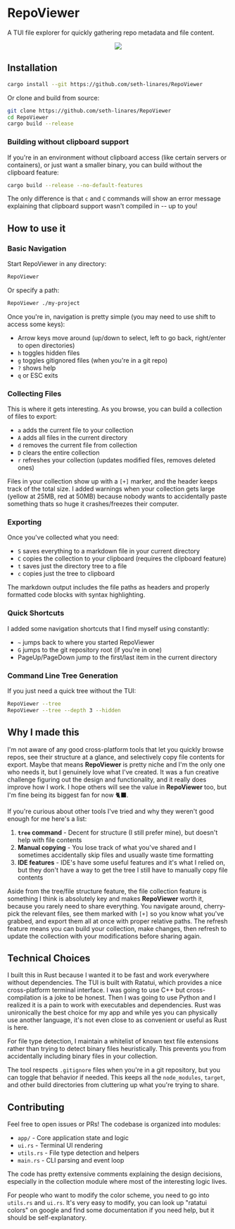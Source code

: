 # RepoViewer

A TUI file explorer for quickly gathering repo metadata and file content.

<p align="center">
    <img src="media/RepoViewer.gif" />
</p>

## Installation

```bash
cargo install --git https://github.com/seth-linares/RepoViewer
```

Or clone and build from source:

```bash
git clone https://github.com/seth-linares/RepoViewer
cd RepoViewer
cargo build --release
```

### Building without clipboard support

If you're in an environment without clipboard access (like certain servers or containers), or just want a smaller binary, you can build without the clipboard feature:

```bash
cargo build --release --no-default-features
```

The only difference is that `c` and `C` commands will show an error message explaining that clipboard support wasn't compiled in -- up to you!



## How to use it

### Basic Navigation

Start RepoViewer in any directory:

```bash
RepoViewer
```

Or specify a path:

```bash
RepoViewer ./my-project
```

Once you're in, navigation is pretty simple (you may need to use shift to access some keys):

- Arrow keys move around (up/down to select, left to go back, right/enter to open directories)
- `h` toggles hidden files
- `g` toggles gitignored files (when you're in a git repo)
- `?` shows help
- `q` or ESC exits



### Collecting Files

This is where it gets interesting. As you browse, you can build a collection of files to export:

- `a` adds the current file to your collection
- `A` adds all files in the current directory 
- `d` removes the current file from collection
- `D` clears the entire collection
- `r` refreshes your collection (updates modified files, removes deleted ones)

Files in your collection show up with a `[+]` marker, and the header keeps track of the total size. I added warnings when your collection gets large (yellow at 25MB, red at 50MB) because nobody wants to accidentally paste something thats so huge it crashes/freezes their computer.

### Exporting

Once you've collected what you need:

- `S` saves everything to a markdown file in your current directory
- `C` copies the collection to your clipboard (requires the clipboard feature)
- `t` saves just the directory tree to a file
- `c` copies just the tree to clipboard

The markdown output includes the file paths as headers and properly formatted code blocks with syntax highlighting.

### Quick Shortcuts

I added some navigation shortcuts that I find myself using constantly:

- `~` jumps back to where you started RepoViewer
- `G` jumps to the git repository root (if you're in one)
- PageUp/PageDown jump to the first/last item in the current directory

### Command Line Tree Generation

If you just need a quick tree without the TUI:

```bash
RepoViewer --tree
RepoViewer --tree --depth 3 --hidden
```

## Why I made this

I'm not aware of any good cross-platform tools that let you quickly browse repos, see their structure at a glance, and selectively copy file contents for export. Maybe that means **RepoViewer** is pretty niche and I'm the only one who needs it, but I genuinely love what I've created. It was a fun creative challenge figuring out the design and functionality, and it really does improve how I work. I hope others will see the value in **RepoViewer** too, but I'm fine being its biggest fan for now 🐈‍⬛.


If you're curious about other tools I've tried and why they weren't good enough for me here's a list:

1. **`tree` command** - Decent for structure (I still prefer mine), but doesn't help with file contents
2. **Manual copying** - You lose track of what you've shared and I sometimes accidentally skip files and usually waste time formatting
3. **IDE features** - IDE's have some useful features and it's what I relied on, but they don't have a way to get the tree I still have to manually copy file contents


Aside from the tree/file structure feature, the file collection feature is something I think is absolutely key and makes **RepoViewer** worth it, because you rarely need to share everything. You navigate around, cherry-pick the relevant files, see them marked with `[+]` so you know what you've grabbed, and export them all at once with proper relative paths. The refresh feature means you can build your collection, make changes, then refresh to update the collection with your modifications before sharing again.

## Technical Choices

I built this in Rust because I wanted it to be fast and work everywhere without dependencies. The TUI is built with Ratatui, which provides a nice cross-platform terminal interface. I was going to use C++ but cross-compilation is a joke to be honest. Then I was going to use Python and I realized it is a pain to work with executables and dependencies. Rust was unironically the best choice for my app and while yes you can physically use another language, it's not even close to as convenient or useful as Rust is here.

For file type detection, I maintain a whitelist of known text file extensions rather than trying to detect binary files heuristically. This prevents you from accidentally including binary files in your collection.

The tool respects `.gitignore` files when you're in a git repository, but you can toggle that behavior if needed. This keeps all the `node_modules`, `target`, and other build directories from cluttering up what you're trying to share.



## Contributing

Feel free to open issues or PRs! The codebase is organized into modules:
- `app/` - Core application state and logic
- `ui.rs` - Terminal UI rendering  
- `utils.rs` - File type detection and helpers
- `main.rs` - CLI parsing and event loop

The code has pretty extensive comments explaining the design decisions, especially in the collection module where most of the interesting logic lives.

For people who want to modify the color scheme, you need to go into `utils.rs` and `ui.rs`. It's very easy to modify, you can look up "ratatui colors" on google and find some documentation if you need help, but it should be self-explanatory.


